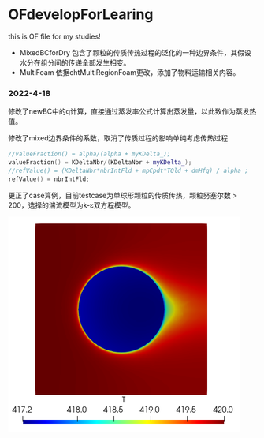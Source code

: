 # OFdevelopForLearing
this is OF file for my studies!

- MixedBCforDry 包含了颗粒的传质传热过程的泛化的一种边界条件，其假设水分在组分间的传递全部发生相变。
- MultiFoam 依据chtMultiRegionFoam更改，添加了物料运输相关内容。

### 2022-4-18

修改了newBC中的q计算，直接通过蒸发率公式计算出蒸发量，以此致作为蒸发热值。

修改了mixed边界条件的系数，取消了传质过程的影响单纯考虑传热过程

```c++
//valueFraction() = alpha/(alpha + myKDelta_);
valueFraction() = KDeltaNbr/(KDeltaNbr + myKDelta_);
//refValue() = (KDeltaNbr*nbrIntFld + mpCpdt*TOld + dmHfg) / alpha ;
refValue() = nbrIntFld;
```

更正了case算例，目前testcase为单球形颗粒的传质传热，颗粒努塞尔数 > 200，选择的湍流模型为k-ε双方程模型。

![](./testcase/sphere/kernel_sphere.png)